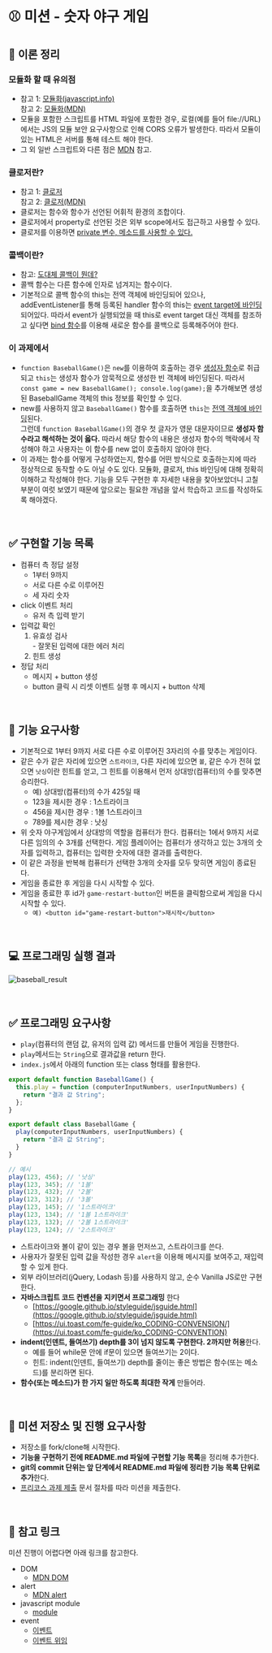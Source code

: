 # ⚾ 미션 - 숫자 야구 게임


## 📝 이론 정리
### 모듈화 할 때 유의점
- 참고 1: [모듈화(javascript.info)](https://ko.javascript.info/import-export)  
  참고 2: [모듈화(MDN)](https://developer.mozilla.org/ko/docs/Web/JavaScript/Guide/Modules)
- 모듈을 포함한 스크립트를 HTML 파일에 포함한 경우, 로컬(예를 들어 file://URL)에서는 JS의 모듈 보안 요구사항으로 인해 CORS 오류가 발생한다. 따라서 모듈이 있는 HTML은 서버를 통해 테스트 해야 한다.
- 그 외 일반 스크립트와 다른 점은 [MDN](https://developer.mozilla.org/ko/docs/Web/JavaScript/Guide/Modules#other_differences_between_modules_and_standard_scripts) 참고.
### 클로저란?
- 참고 1: [클로저](https://hyunseob.github.io/2016/08/30/javascript-closure/)  
  참고 2: [클로저(MDN)](https://developer.mozilla.org/ko/docs/Web/JavaScript/Closures)
- 클로저는 함수와 함수가 선언된 어휘적 환경의 조합이다.
- 클로저에서 property로 선언된 것은 외부 scope에서도 접근하고 사용할 수 있다.
- 클로저를 이용하면 [private 변수, 메소드를 사용할 수 있다.](https://developer.mozilla.org/ko/docs/Web/JavaScript/Closures#%ED%81%B4%EB%A1%9C%EC%A0%80%EB%A5%BC_%EC%9D%B4%EC%9A%A9%ED%95%B4%EC%84%9C_%ED%94%84%EB%9D%BC%EC%9D%B4%EB%B9%97_%EB%A9%94%EC%86%8C%EB%93%9C_private_method_%ED%9D%89%EB%82%B4%EB%82%B4%EA%B8%B0)
### 콜백이란?
- 참고: [도대체 콜백이 뭔데?](https://medium.com/@oasis9217/%EB%B2%88%EC%97%AD-javascript-%EB%8F%84%EB%8C%80%EC%B2%B4-%EC%BD%9C%EB%B0%B1%EC%9D%B4-%EB%AD%94%EB%8D%B0-65bb82556c56)
- 콜백 함수는 다른 함수에 인자로 넘겨지는 함수이다.
- 기본적으로 콜백 함수의 this는 전역 객체에 바인딩되어 있으나, addEventListener를 통해 등록된 handler 함수의 this는 [event target에 바인딩](https://developer.mozilla.org/en-US/docs/Web/API/EventTarget/addEventListener#the_value_of_this_within_the_handler) 되어있다. 따라서 event가 실행되었을 때 this로 event target 대신 객체를 참조하고 싶다면 [bind 함수](https://developer.mozilla.org/ko/docs/Web/JavaScript/Reference/Global_Objects/Function/bind)를 이용해 새로운 함수를 콜백으로 등록해주어야 한다.
### 이 과제에서
- ``function BaseballGame()``은 ``new``를 이용하여 호출하는 경우 [생성자 함수](https://ko.javascript.info/constructor-new#ref-257)로 취급되고 ``this``는 생성자 함수가 암묵적으로 생성한 빈 객체에 바인딩된다. 따라서 ``const game = new BaseballGame(); console.log(game);``을 추가해보면 생성된 BaseballGame 객체의 this 정보를 확인할 수 있다.
- new를 사용하지 않고 ``BaseballGame()`` 함수를 호출하면 ``this``는 [전역 객체에 바인딩](https://poiemaweb.com/js-this#33-%EC%83%9D%EC%84%B1%EC%9E%90-%ED%95%A8%EC%88%98%EC%97%90-new-%EC%97%B0%EC%82%B0%EC%9E%90%EB%A5%BC-%EB%B6%99%EC%9D%B4%EC%A7%80-%EC%95%8A%EA%B3%A0-%ED%98%B8%EC%B6%9C%ED%95%A0-%EA%B2%BD%EC%9A%B0)된다.  
  그런데 ``function BaseballGame()``의 경우 첫 글자가 영문 대문자이므로 **생성자 함수라고 해석하는 것이 옳다.** 따라서 해당 함수의 내용은 생성자 함수의 맥락에서 작성해야 하고 사용자는 이 함수를 new 없이 호출하지 않아야 한다.
- 이 과제는 함수를 어떻게 구성하였는지, 함수를 어떤 방식으로 호출하는지에 따라 정상적으로 동작할 수도 아닐 수도 있다. 모듈화, 클로저, this 바인딩에 대해 정확히 이해하고 작성해야 한다. 기능을 모두 구현한 후 자세한 내용을 찾아보았더니 고칠 부분이 여럿 보였기 때문에 앞으로는 필요한 개념을 앞서 학습하고 코드를 작성하도록 해야겠다.

<br>

## ✅ 구현할 기능 목록

- 컴퓨터 측 정답 설정
  - 1부터 9까지
  - 서로 다른 수로 이루어진
  - 세 자리 숫자
- click 이벤트 처리
  - 유저 측 입력 받기
- 입력값 확인
    1. 유효성 검사  
      - 잘못된 입력에 대한 에러 처리
    2. 힌트 생성
- 정답 처리
  - 메시지 + button 생성
  - button 클릭 시 리셋 이벤트 실행 후 메시지 + button 삭제

<br>

## 🎯 기능 요구사항

- 기본적으로 1부터 9까지 서로 다른 수로 이루어진 3자리의 수를 맞추는 게임이다.
- 같은 수가 같은 자리에 있으면 `스트라이크`, 다른 자리에 있으면 `볼`, 같은 수가 전혀 없으면 `낫싱`이란 힌트를 얻고, 그 힌트를 이용해서 먼저 상대방(컴퓨터)의 수를 맞추면 승리한다.
  - 예) 상대방(컴퓨터)의 수가 425일 때
  - 123을 제시한 경우 : 1스트라이크
  - 456을 제시한 경우 : 1볼 1스트라이크
  - 789를 제시한 경우 : 낫싱
- 위 숫자 야구게임에서 상대방의 역할을 컴퓨터가 한다. 컴퓨터는 1에서 9까지 서로 다른 임의의 수 3개를 선택한다. 게임 플레이어는 컴퓨터가 생각하고 있는 3개의 숫자를 입력하고, 컴퓨터는 입력한 숫자에 대한 결과를 출력한다.
- 이 같은 과정을 반복해 컴퓨터가 선택한 3개의 숫자를 모두 맞히면 게임이 종료된다.
- 게임을 종료한 후 게임을 다시 시작할 수 있다.
- 게임을 종료한 후 id가 `game-restart-button`인 버튼을 클릭함으로써 게임을 다시 시작할 수 있다. 
  - `예) <button id="game-restart-button">재시작</button>`

<br>

## 💻 프로그래밍 실행 결과

![baseball_result](https://user-images.githubusercontent.com/50367798/100166088-32473e00-2eff-11eb-9454-5d45e648b37e.jpg)

<br>

## ✅ 프로그래밍 요구사항

- `play`(컴퓨터의 랜덤 값, 유저의 입력 값) 메서드를 만들어 게임을 진행한다.
- `play`메서드는 `String`으로 결과값을 return 한다.
- `index.js`에서 아래의 function 또는 class 형태를 활용한다.

```javascript
export default function BaseballGame() {
  this.play = function (computerInputNumbers, userInputNumbers) {
    return "결과 값 String";
  };
}

export default class BaseballGame {
  play(computerInputNumbers, userInputNumbers) {
    return "결과 값 String";
  }
}

// 예시
play(123, 456); // '낫싱'
play(123, 345); // '1볼'
play(123, 432); // '2볼'
play(123, 312); // '3볼'
play(123, 145); // '1스트라이크'
play(123, 134); // '1볼 1스트라이크'
play(123, 132); // '2볼 1스트라이크'
play(123, 124); // '2스트라이크'
```

- 스트라이크와 볼이 같이 있는 경우 볼을 먼저쓰고, 스트라이크를 쓴다.
- 사용자가 잘못된 입력 값을 작성한 경우 `alert`을 이용해 메시지를 보여주고, 재입력할 수 있게 한다.
- 외부 라이브러리(jQuery, Lodash 등)를 사용하지 않고, 순수 Vanilla JS로만 구현한다.
- **자바스크립트 코드 컨벤션을 지키면서 프로그래밍** 한다
  - [https://google.github.io/styleguide/jsguide.html](https://google.github.io/styleguide/jsguide.html)
  - [https://ui.toast.com/fe-guide/ko_CODING-CONVENSION/](https://ui.toast.com/fe-guide/ko_CODING-CONVENTION)
- **indent(인덴트, 들여쓰기) depth를 3이 넘지 않도록 구현한다. 2까지만 허용**한다.
  - 예를 들어 while문 안에 if문이 있으면 들여쓰기는 2이다.
  - 힌트: indent(인덴트, 들여쓰기) depth를 줄이는 좋은 방법은 함수(또는 메소드)를 분리하면 된다.
- **함수(또는 메소드)가 한 가지 일만 하도록 최대한 작게** 만들어라.

<br>

## 📝 미션 저장소 및 진행 요구사항

- 저장소를 fork/clone해 시작한다.
- **기능을 구현하기 전에 README.md 파일에 구현할 기능 목록**을 정리해 추가한다.
- **git의 commit 단위는 앞 단계에서 README.md 파일에 정리한 기능 목록 단위로 추가**한다.
- [프리코스 과제 제출](https://github.com/woowacourse/woowacourse-docs/tree/master/precourse) 문서 절차를 따라 미션을 제출한다.

<br>

## 🔗 참고 링크

미션 진행이 어렵다면 아래 링크를 참고한다.

- DOM
  - [MDN DOM](https://developer.mozilla.org/ko/docs/Web/API/Document_Object_Model/%EC%86%8C%EA%B0%9C)
- alert
  - [MDN alert](https://developer.mozilla.org/ko/docs/Web/API/Window/alert)
- javascript module
  - [module](https://ko.javascript.info/modules-intro)
- event
  - [이벤트](https://ko.javascript.info/introduction-browser-events)
  - [이벤트 위임](https://ko.javascript.info/event-delegation)
